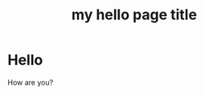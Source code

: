﻿---
title: my hello page title
description: my hello page description
hide_table_of_contents: true
---

# Hello

How are you?